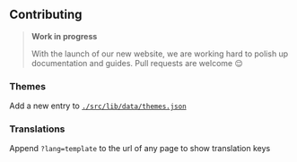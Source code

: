 ## Contributing

> **Work in progress**
>
> With the launch of our new website, we are working hard to polish up documentation and guides. Pull requests are welcome 😌

### Themes

Add a new entry to [`./src/lib/data/themes.json`](https://github.com/rose-pine/rose-pine-site/blob/main/src/lib/data/themes.json)

### Translations

Append `?lang=template` to the url of any page to show translation keys
